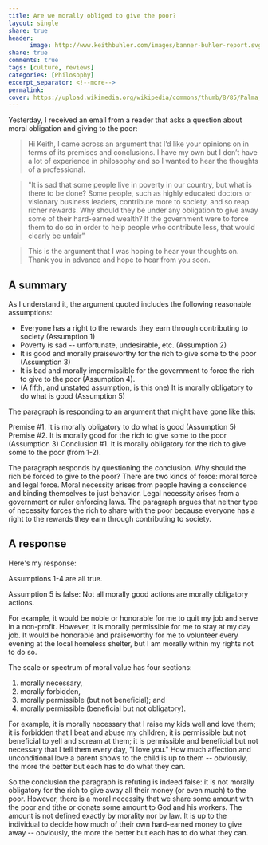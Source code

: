 ```yaml
--- 
title: Are we morally obliged to give the poor?
layout: single
share: true
header:
      image: http://www.keithbuhler.com/images/banner-buhler-report.svg
share: true
comments: true
tags: [culture, reviews]
categories: [Philosophy]
excerpt_separator: <!--more-->
permalink: 
cover: https://upload.wikimedia.org/wikipedia/commons/thumb/8/85/Palma_il_Giovane_-_St_Lawrence_Giving_the_Wealth_to_the_Poor_-_WGA16902.jpg/800px-Palma_il_Giovane_-_St_Lawrence_Giving_the_Wealth_to_the_Poor_-_WGA16902.jpg
---
```


Yesterday, I received an email from a reader that asks a question about moral obligation and giving to the poor: 

>Hi Keith, I came across an argument that I’d like your opinions on in terms of its premises and conclusions. I have my own but I don’t have a lot of experience in philosophy and so I wanted to hear the thoughts of a professional. 

>"It is sad that some people live in poverty in our country, but what is there to be done? Some people, such as highly educated doctors or visionary business leaders, contribute more to society, and so reap richer rewards. Why should they be under any obligation to give away some of their hard-earned wealth? If the government were to force them to do so in order to help people who contribute less, that would clearly be unfair”

>This is the argument that I was hoping to hear your thoughts on. Thank you in advance and hope to hear from you soon.


## A summary

As I understand it, the argument quoted includes the following reasonable assumptions: 

* Everyone has a right to the rewards they earn through contributing to society (Assumption 1)
* Poverty is sad -- unfortunate, undesirable, etc. (Assumption 2)
* It is good and morally praiseworthy for the rich to give some to the poor (Assumption 3)
* It is bad and morally impermissible for the government to force the rich to give to the poor (Assumption 4).
* (A fifth, and unstated assumption, is this one) It is morally obligatory to do what is good (Assumption 5)

The paragraph is responding to an argument that might have gone like this: 

Premise #1. It is morally obligatory to do what is good (Assumption 5)
Premise #2. It is morally good for the rich to give some to the poor (Assumption 3)
Conclusion #1. It is morally obligatory for the rich to give some to the poor (from 1-2). 

The paragraph responds by questioning the conclusion. Why should the rich be forced to give to the poor? There are two kinds of force: moral force and legal force. Moral necessity arises from people having a conscience and binding themselves to just behavior. Legal necessity arises from a government or ruler enforcing laws. The paragraph argues that neither type of necessity forces the rich to share with the poor because everyone has a right to the rewards they earn through contributing to society.


## A response

Here's my response: 

Assumptions 1-4 are all true. 

Assumption 5 is false: Not all morally good actions are morally obligatory actions. 

For example, it would be noble or honorable for me to quit my job and serve in a non-profit. However, it is morally permissible for me to stay at my day job. It would be honorable and praiseworthy for me to volunteer every evening at the local homeless shelter, but I am morally within my rights not to do so. 

The scale or spectrum of moral value has four sections: 

1. morally necessary, 
2. morally forbidden, 
3. morally permissible (but not beneficial); and
4.  morally permissible (beneficial but not obligatory). 

For example, it is morally necessary that I raise my kids well and love them; it is forbidden that I beat and abuse my children; it is permissible but not beneficial to yell and scream at them; it is permissible and beneficial but not necessary that I tell them every day, "I love you." How much affection and unconditional love a parent shows to the child is up to them -- obviously, the more the better but each has to do what they can.

So the conclusion the paragraph is refuting is indeed false: it is not morally obligatory for the rich to give away all their money (or even much) to the poor. However, there is a moral necessity that we share some amount with the poor and tithe or donate some amount to God and his workers. The amount is not defined exactly by morality nor by law.  It is up to the individual to decide how much of their own hard-earned money to give away -- obviously, the more the better but each has to do what they can.

